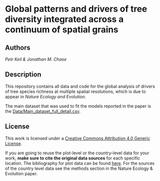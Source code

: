 # Global patterns and drivers of tree diversity integrated across a continuum of spatial grains

## Authors

 *Petr Keil & Jonathan M. Chase*

## Description

This repository contains all data and code for the global analysis of drivers of tree species richness at multiple spatial resolutions, which is due to appear in *Nature Ecology and Evolution*.

The main dataset that was used to fit the models reported in the paper is the [Data/Main_dataset_full_detail.csv](https://github.com/petrkeil/global_tree_S/blob/master/Data/Main_dataset_full_detail.csv).


## License

This work is licensed under a [Creative Commons Attribution 4.0 Generic License](https://creativecommons.org/licenses/by/4).

If you are going to reuse the plot-level or the country-level data for your work, **make sure to cite the original data sources** for each specific location. The bibliography for plot data can be found [here](https://github.com/petrkeil/global_tree_S/tree/master/Bibliography). For the sources of the country level data see the methods section in the Nature Ecology & Evolution paper.
